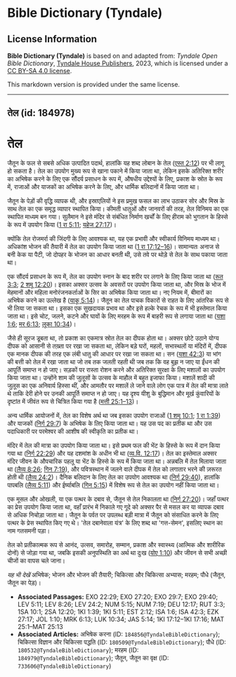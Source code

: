 # Bible Dictionary (Tyndale)

## License Information

**Bible Dictionary (Tyndale)** is based on and adapted from: _Tyndale Open Bible Dictionary_, [Tyndale House Publishers](https://tyndaleopenresources.com/), 2023, which is licensed under a [CC BY-SA 4.0 license](https://creativecommons.org/licenses/by-sa/4.0/legalcode.en).

This markdown version is provided under the same license.



--------------------------------

## तेल (id: 184978)

तेल
===

जैतून के फल से सबसे अधिक उत्पादित पदार्थ, हालांकि यह शब्द लोबान के तेल ([एस्त 2:12](https://ref.ly/Esth2:12)) पर भी लागू हो सकता है। तेल का उपयोग मुख्य रूप से खाना पकाने में किया जाता था, लेकिन इसके अतिरिक्त शरीर का अभिषेक करने के लिए एक सौंदर्य प्रसाधन के रूप में, औषधीय उद्देश्यों के लिए, प्रकाश के स्रोत के रूप में, राजाओं और याजकों का अभिषेक करने के लिए, और धार्मिक बलिदानों में किया जाता था।

जैतून के पेड़ों की वृद्धि व्यापक थी, और इस्राएलियों ने इस प्रमुख फसल का लाभ उठाकर सोर और मिस्र के साथ तेल का एक समृद्ध व्यापार स्थापित किया। कीमती धातुओं और जानवरों की तरह, तेल विनिमय का एक स्थापित माध्यम बन गया। सुलैमान ने इसे मंदिर से संबंधित निर्माण खर्चों के लिए हीराम को भुगतान के हिस्से के रूप में उपयोग किया ([1 रा 5:11](https://ref.ly/1Kgs5:11); [यहेज 27:17](https://ref.ly/Ezek27:17))।

क्योंकि तेल रोजमर्रा की जिंदगी के लिए आवश्यक था, यह एक प्रभावी और स्वीकार्य विनिमय माध्यम था। अधिकांश भोजन की तैयारी में तेल का उपयोग किया जाता था ([1 रा 17:12–16](https://ref.ly/1Kgs17:12-1Kgs17:16))। सामान्यतः अनाज से बनी केक या पैटी, जो दोपहर के भोजन का आधार बनती थी, उसे तवे पर थोड़े से तेल के साथ पकाया जाता था।

एक सौंदर्य प्रसाधन के रूप में, तेल का उपयोग स्नान के बाद शरीर पर लगाने के लिए किया जाता था ([रूत 3:3](https://ref.ly/Ruth3:3); [2 शमू 12:20](https://ref.ly/2Sam12:20))। इसका अक्सर उत्सव के अवसरों पर उपयोग किया जाता था, और मिस्र के भोज में मेहमानों और महिला मनोरंजनकर्ताओं के सिर का अभिषेक किया जाता था। नए नियम में, बीमारों का अभिषेक करने का उल्लेख है ([याकू 5:14](https://ref.ly/Jas5:14))। जैतून का तेल पाचक विकारों से राहत के लिए आंतरिक रूप से भी लिया जा सकता था। इसका एक सुखदायक प्रभाव था और इसे हल्के रेचक के रूप में भी इस्तेमाल किया जाता था। इसे चोट, जलने, कटने और घावों के लिए मरहम के रूप में बाहरी रूप से लगाया जाता था ([यशा 1:6](https://ref.ly/Isa1:6); [मर 6:13](https://ref.ly/Mark6:13); [लूका 10:34](https://ref.ly/Luke10:34))।

जैसे ही सूरज डूबता था, तो प्रकाश का एकमात्र स्रोत तेल का दीपक होता था। अक्सर छोटे उठाने योग्य दीपक को आसानी से तख़्ता पर रखा जा सकता था, लेकिन बड़े घरों, महलों, सभास्थलों या मंदिरों में, दीपक एक मानक दीपक की तरह एक लंबी धातु की आधार पर रखा जा सकता था। सन ([यशा 42:3](https://ref.ly/Isa42:3)) या भांग की बत्ती को तेल में रखा जाता था जो तब तक जलती रहती थी जब तक कि वह बुझ न जाए या ईंधन की आपूर्ति समाप्त न हो जाए। सड़कों पर रास्ता रोशन करने और अतिरिक्त सुरक्षा के लिए मशालों का उपयोग किया जाता था। उन्होंने शाम की जुलूसों के उत्सव के माहौल में बहुत इजाफा किया। मशालें शादी की जुलूस का एक अनिवार्य हिस्सा थीं, और आमतौर पर मशालें ले जाने वाले लोग एक पात्र में तेल की मात्रा लाते थे ताकि देरी होने पर उनकी आपूर्ति समाप्त न हो जाए। यह दृश्य यीशु के बुद्धिमान और मूर्ख कुंवारियों के दृष्टांत में जीवंत रूप से चित्रित किया गया है ([मत्ती 25:1–13](https://ref.ly/Matt25:1-Matt25:13))।

अन्य धार्मिक आयोजनों में, तेल का विशेष अर्थ था जब इसका उपयोग राजाओं ([1 शमू 10:1](https://ref.ly/1Sam10:1); [1 रा 1:39](https://ref.ly/1Kgs1:39)) और याजकों ([निर्ग 29:7](https://ref.ly/Exod29:7)) के अभिषेक के लिए किया जाता था। यह उस पद का प्रतीक था और उस पदाधिकारी पर परमेश्वर की आशीष की स्वीकृति का प्रतीक था।

मंदिर में तेल की मात्रा का उपयोग किया जाता था। इसे प्रथम फल की भेंट के हिस्से के रूप में दान किया गया था ([निर्ग 22:29](https://ref.ly/Exod22:29)) और यह दशमांश के अधीन भी था ([व्य.वि. 12:17](https://ref.ly/Deut12:17))। तेल का इस्तेमाल अक्सर मंदिर जीवन के औपचारिक पहलू या भेंट के हिस्से के रूप में किया जाता था। अन्नबलि में तेल मिलाया जाता था ([लैव्य 8:26](https://ref.ly/Lev8:26); [गिन 7:19](https://ref.ly/Num7:19)), और पवित्रस्थान में जलने वाले दीपक में तेल को लगातार भरने की ज़रूरत होती थी ([लैव्य 24:2](https://ref.ly/Lev24:2))। दैनिक बलिदान के लिए तेल का उपयोग आवश्यक था ([निर्ग 29:40](https://ref.ly/Exod29:40)), हालांकि पापबलि ([लैव्य 5:11](https://ref.ly/Lev5:11)) और ईर्ष्याबलि ([गिन 5:15](https://ref.ly/Num5:15)) में विशेष रूप से तेल का उपयोग नहीं किया जाता था।

एक मूसल और ओखली, या एक पत्थर के दबाव से, जैतून से तेल निकालता था ([निर्ग 27:20](https://ref.ly/Exod27:20))। जहाँ पत्थर का प्रेस उपयोग किया जाता था, वहाँ प्रारंभ में निकाले गए गूदे को अक्सर पैर से मसल कर या व्यापक दबाव से अधिक निचोड़ा जाता था। जैतून के पर्वत पर उपलब्ध बड़ी मात्रा में जैतून को संसाधित करने के लिए पत्थर के प्रेस स्थापित किए गए थे। 'तेल दबानेवाला यंत्र' के लिए शब्द था 'गत्त\-सेमन', इसलिए स्थान का नाम गतसमनी पड़ा।

तेल को प्रतीकात्मक रूप से आनंद, उत्सव, समारोह, सम्मान, प्रकाश और स्वास्थ्य (आत्मिक और शारीरिक दोनों) से जोड़ा गया था, जबकि इसकी अनुपस्थिति का अर्थ था दुःख ([योए 1:10](https://ref.ly/Joel1:10)) और जीवन से सभी अच्छी चीजों का वापस चले जाना।

*यह भी देखें* अभिषेक; भोजन और भोजन की तैयारी; चिकित्सा और चिकित्सा अभ्यास; मरहम; पौधे (जैतून, जैतून का पेड़)।

* **Associated Passages:** EXO 22:29; EXO 27:20; EXO 29:7; EXO 29:40; LEV 5:11; LEV 8:26; LEV 24:2; NUM 5:15; NUM 7:19; DEU 12:17; RUT 3:3; 1SA 10:1; 2SA 12:20; 1KI 1:39; 1KI 5:11; EST 2:12; ISA 1:6; ISA 42:3; EZK 27:17; JOL 1:10; MRK 6:13; LUK 10:34; JAS 5:14; 1KI 17:12–1KI 17:16; MAT 25:1–MAT 25:13
* **Associated Articles:** अभिषेक करना (ID: `184856@TyndaleBibleDictionary`); चिकित्सा विज्ञान और चिकित्सा पद्धति (ID: `180509@TyndaleBibleDictionary`); पौधे (ID: `180532@TyndaleBibleDictionary`); मरहम (ID: `184979@TyndaleBibleDictionary`); जैतून, जैतून का वृक्ष (ID: `733606@TyndaleBibleDictionary`)

